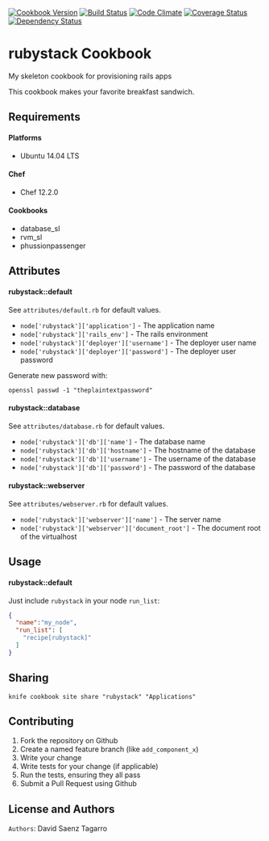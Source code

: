 [![Cookbook Version](https://img.shields.io/cookbook/v/rubystack.svg)](https://community.opscode.com/cookbooks/rubystack)
[![Build Status](https://travis-ci.org/dsaenztagarro/rubystack.svg?branch=master)](https://travis-ci.org/dsaenztagarro/rubystack)
[![Code Climate](https://codeclimate.com/github/dsaenztagarro/rubystack/badges/gpa.svg)](https://codeclimate.com/github/dsaenztagarro/rubystack)
[![Coverage Status](https://coveralls.io/repos/dsaenztagarro/rubystack/badge.svg?branch=master&service=github)](https://coveralls.io/github/dsaenztagarro/rubystack?branch=master)
[![Dependency Status](https://gemnasium.com/dsaenztagarro/rubystack.svg)](https://gemnasium.com/dsaenztagarro/rubystack)

rubystack Cookbook
=================

My skeleton cookbook for provisioning rails apps

This cookbook makes your favorite breakfast sandwich.

Requirements
------------

#### Platforms
- Ubuntu 14.04 LTS

#### Chef
- Chef 12.2.0

#### Cookbooks
- database_sl
- rvm_sl
- phussionpassenger

Attributes
----------

#### rubystack::default

See `attributes/default.rb` for default values.

* `node['rubystack']['application']` - The application name
* `node['rubystack']['rails_env']` - The rails environment
* `node['rubystack']['deployer']['username']` - The deployer user name
* `node['rubystack']['deployer']['password']` - The deployer user password

Generate new password with:

```
openssl passwd -1 "theplaintextpassword"
```

#### rubystack::database

See `attributes/database.rb` for default values.

* `node['rubystack']['db']['name']` - The database name
* `node['rubystack']['db']['hostname']` - The hostname of the database
* `node['rubystack']['db']['username']` - The username of the database
* `node['rubystack']['db']['password']` - The password of the database

#### rubystack::webserver

See `attributes/webserver.rb` for default values.

* `node['rubystack']['webserver']['name']` - The server name
* `node['rubystack']['webserver']['document_root']` - The document root of the virtualhost

Usage
-----

#### rubystack::default

Just include `rubystack` in your node `run_list`:

```json
{
  "name":"my_node",
  "run_list": [
    "recipe[rubystack]"
  ]
}
```

Sharing
-------

```
knife cookbook site share "rubystack" "Applications"
```

Contributing
------------
1. Fork the repository on Github
2. Create a named feature branch (like `add_component_x`)
3. Write your change
4. Write tests for your change (if applicable)
5. Run the tests, ensuring they all pass
6. Submit a Pull Request using Github

License and Authors
-------------------
`Authors`: David Saenz Tagarro
